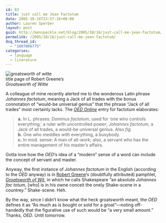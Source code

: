 ```yaml
---
id: 63
title: just call me Jean Factotum
date: 2005-10-16T23:57:16+00:00
author: Lauren Sperber
layout: post
guid: http://kenspeckle.net/blog/2005/10/16/just-call-me-jean-factotum/
permalink: /2005/10/16/just-call-me-jean-factotum/
dsq_thread_id:
  - "1087866775"
categories:
  - language
  - literature
---
```

<div class="rightpic" style="width:200px;">
  <img src="https://laurensperber.com/images/2005/10/robert-greene-groatsworth-of-witte.gif" alt="groatsworth of witte" /><div class="caption">title page of Robert Greene&#8217;s <em>Groatsworth of Witte</em></div>
</div>

A colleague of mine recently alerted me to the wonderous Latin phrase _Johannes factotum_, meaning a Jack of all trades with the bonus connotation of &#8220;would-be universal genius&#8221; that the phrase &#8220;Jack of all trades&#8221; most certainly lacks. The [_OED Online_](http://www.oed.com) entry for factotum elaborates:

> **a.** In L. phrases: _Dominus factotum_, used for &#8216;one who controls everything,&#8217; a ruler with uncontrolled power; _Johannes factotum_, a Jack of all trades, a would-be universal genius. Also _fig._   
> **b.** One who meddles with everything, a busybody.   
> **c.** In mod. sense: A man of all-work; also, a servant who has the entire management of his master&#8217;s affairs.

Gotta love how the _OED_&#8216;s idea of a &#8220;modern&#8221; sense of a word can include the concept of servant and master.

Anyway, the first instance of _Johannes factotum_ in the English (according to the _OED_ anyway) is in [Robert Greene](http://en.wikipedia.org/wiki/Robert_Greene "wikipedia article")&#8216;s (doubtfully attributed) pamphlet, [_Groatsworth of Wit_](http://darkwing.uoregon.edu/%7Erbear/greene1.html "online text"), in which he calls Shakespeare &#8220;an absolute _Johannes fac totum_, [who] is in his owne conceit the onely Shake-scene in a countrey.&#8221; Shake-scene. Heh.

By the way, since I didn&#8217;t know what the heck groatsworth meant, the _OED_ defines it as &#8220;As much as is bought or sold for a groat&#8221;&mdash;noting off-handedly that the figurative use of such would be &#8220;a very small amount.&#8221; Thanks, _OED_. Until tomorrow.